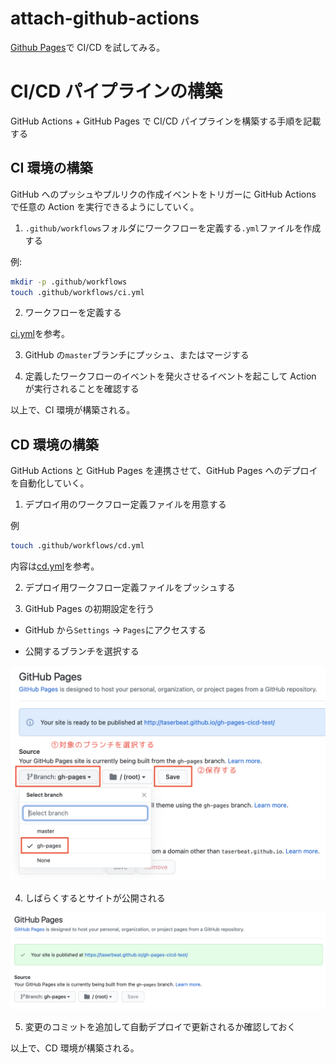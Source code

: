 # attach-github-actions

[Github Pages](https://docs.github.com/ja/pages/getting-started-with-github-pages/about-github-pages)で CI/CD を試してみる。

# CI/CD パイプラインの構築

GitHub Actions + GitHub Pages で CI/CD パイプラインを構築する手順を記載する

## CI 環境の構築

GitHub へのプッシュやプルリクの作成イベントをトリガーに GitHub Actions で任意の Action を実行できるようにしていく。

1. `.github/workflows`フォルダにワークフローを定義する`.yml`ファイルを作成する

例:

```bash
mkdir -p .github/workflows
touch .github/workflows/ci.yml
```

2. ワークフローを定義する

[ci.yml](./.github/workflows/ci.yml)を参考。

3. GitHub の`master`ブランチにプッシュ、またはマージする

4. 定義したワークフローのイベントを発火させるイベントを起こして Action が実行されることを確認する

以上で、CI 環境が構築される。

## CD 環境の構築

GitHub Actions と GitHub Pages を連携させて、GitHub Pages へのデプロイを自動化していく。

1. デプロイ用のワークフロー定義ファイルを用意する

例

```bash
touch .github/workflows/cd.yml
```

内容は[cd.yml](./.github/workflows/cd.yml)を参考。

2. デプロイ用ワークフロー定義ファイルをプッシュする

3. GitHub Pages の初期設定を行う

- GitHub から`Settings` -> `Pages`にアクセスする

- 公開するブランチを選択する

![CD-GitHubの設定.png](./images/CD-GitHubの設定.png)

4. しばらくするとサイトが公開される

![CD-published.png](./images/CD-published.png)

5. 変更のコミットを追加して自動デプロイで更新されるか確認しておく

以上で、CD 環境が構築される。
